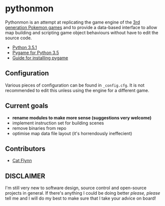 # pythonmon

Pythonmon is an attempt at replicating the game engine of the [3rd generation Pokemon games](http://pokemon.wikia.com/wiki/Generation_III) and to provide a data-based interface to allow map building and scripting game object behaviours without have to edit the source code.

* [Python 3.5.1](https://www.python.org/downloads/)
* [Pygame for Python 3.5](http://www.lfd.uci.edu/~gohlke/pythonlibs/#pygame)
* [Guide for installing pygame](https://skellykiernan.wordpress.com/2015/01/04/python-pygame-install/)

## Configuration

Various pieces of configuration can be found in `_config.cfg`. It is not recommended to edit this unless using the engine for a different game.

## Current goals

* **rename modules to make more sense (suggestions very welcome)**
* implement instruction set for building scenes
* remove binaries from repo
* optimise map data file layout (it's horrendously ineffecient)

## Contributors

* [Cat Flynn](https://github.com/monodokimes)

## DISCLAIMER

I'm still very new to software design, source control and open-source projects in general. If there's anything I could be doing better *please, please* tell me and I will do my best to make sure that I take your advice on board!
